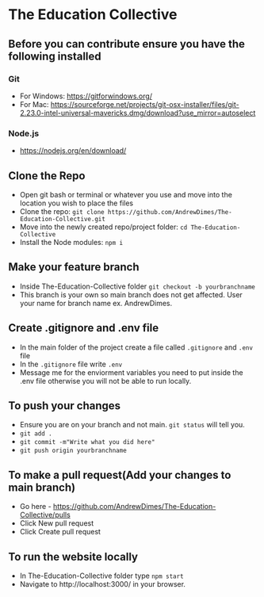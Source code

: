 # The Education Collective

## Before you can contribute ensure you have the following installed

### Git
- For Windows: https://gitforwindows.org/
- For Mac: https://sourceforge.net/projects/git-osx-installer/files/git-2.23.0-intel-universal-mavericks.dmg/download?use_mirror=autoselect

### Node.js
- https://nodejs.org/en/download/

## Clone the Repo
- Open git bash or terminal or whatever you use and move into the location you wish to place the files
- Clone the repo: ```git clone https://github.com/AndrewDimes/The-Education-Collective.git```
- Move into the newly created repo/project folder: ```cd The-Education-Collective```
- Install the Node modules: ```npm i```

## Make your feature branch
- Inside The-Education-Collective folder ```git checkout -b yourbranchname```
- This branch is your own so main branch does not get affected. User your name for branch name ex. AndrewDimes.

## Create .gitignore and .env file
- In the main folder of the project create a file called ```.gitignore``` and ```.env``` file
- In the ```.gitignore``` file write ```.env```
- Message me for the enviorment variables you need to put inside the .env file otherwise you will not be able to run locally.

## To push your changes 
- Ensure you are on your branch and not main. ```git status``` will tell you.
- ```git add .```
- ```git commit -m"Write what you did here"```
- ```git push origin yourbranchname```

## To make a pull request(Add your changes to main branch)
- Go here - https://github.com/AndrewDimes/The-Education-Collective/pulls
- Click New pull request
- Click Create pull request

## To run the website locally
- In The-Education-Collective folder type ```npm start```
- Navigate to http://localhost:3000/ in your browser.
